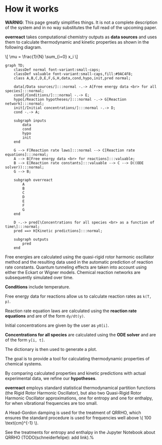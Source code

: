 # How it works

**WARNIG**: This page greatly simplifies things. It is not a complete
description of the system and in no way substitutes the full read of
the upcoming paper.

**overreact** takes computational chemistry outputs as **data sources** and uses them to calculate thermodynamic and kinetic properties as shown in the following diagram.

\\[ \mu = \frac{1}{N} \sum_{i=0} x_i \\]

<!-- Currently, **overreact** only supports quantum chemistry outputs.
In the future we might get data from actual experiments, databases or using machine learning. -->

```mermaid
graph TD;
    classDef normal font-variant:small-caps;
    classDef valuable font-variant:small-caps,fill:#9AC4F8;
    class A,B,C,D,E,F,G,H,data,cond,hypo,init,pred normal;

    data[/Data sources/]:::normal -.-> A[Free energy data <br> for all species]:::normal;
    cond[/Conditions/]:::normal -.-> E;
    hypo[/Reaction hypotheses/]:::normal -.-> G[Reaction network]:::normal;
    init[/Initial concentrations/]:::normal -.-> D;
    cond -.-> A;

    subgraph inputs
        data
        cond
        hypo
        init
    end

    G --> F[Reaction rate laws]:::normal --> C[Reaction rate equations]:::normal;
    A --> B[Free energy data <br> for reactions]:::valuable;
    B --> E[Reaction rate constants]:::valuable --> C --> D((ODE solver)):::normal;
    G --> B;

    subgraph overreact
        A
        B
        C
        D
        E
        F
        G
    end

    D -.-> pred[\Concentrations for all species <br> as a function of time\]:::normal;
    pred ==> H[Kinetic predictions]:::normal;

    subgraph outputs
        pred
    end
```

<!-- H -> hypo; -->

Free energies are calculated using the quasi-rigid rotor harmonic oscillator
method and the resulting data used in the automatic prediction of reaction
rate constants.
Quantum tunneling effects are taken into account using either the
Eckart or Wigner models.
Chemical reaction networks are subsequently simulated over time.

**Conditions** include temperature.

<!-- , pressure, and any other conditions that might be used in a simulation -->

Free energy data for reactions allow us to calculate reaction rates as `k(T, p)`.

Reaction rate equation laws are calculated using the **reaction rate equations** and are of the form `dy/dt(y)`.

Initial concentrations are given by the user as `y0[i]`.

**Concentrations for all species** are calculated using the **ODE solver** and are of the form `y[i, t]`.

The dictionary is then used to generate a plot.

The goal is to provide a tool for calculating thermodynamic properties of chemical systems.

By comparing calculated properties and kinetic predictions with actual experimental data, we refine our **hypotheses**.

<!-- ## Notes about thermodynamics -->

**overreact** employs standard statistical thermodynamical partition functions (the
Rigid Rotor Harmonic Oscillator), but also two Quasi-Rigid Rotor Harmonic
Oscillator approximations, one for entropy and one for enthalpy, for when
vibrational frequencies are too small.

A Head-Gordon damping is used for the treatment of QRRHO, which ensures the
standard procedure is used for frequencies well above
\\( 100 \text{cm}^{-1} \\).

See the treatments for entropy and enthalpy in the Jupyter Notebook about
QRRHO (TODO(schneiderfelipe): add link).%
